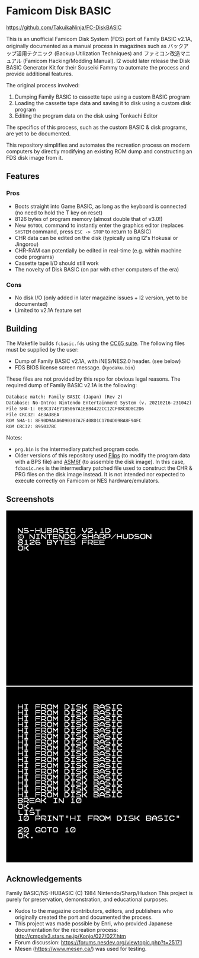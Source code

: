 # Famicom Disk BASIC

https://github.com/TakuikaNinja/FC-DiskBASIC

This is an unofficial Famicom Disk System (FDS) port of Family BASIC v2.1A, originally documented as a manual process in magazines such as バックアップ活用テクニック (Backup Utilization Techniques) and ファミコン改造マニュアル (Famicom Hacking/Modding Manual). I2 would later release the Disk BASIC Generator Kit for their Souseiki Fammy to automate the process and provide additional features.

The original process involved:
1. Dumping Family BASIC to cassette tape using a custom BASIC program
2. Loading the cassette tape data and saving it to disk using a custom disk program
3. Editing the program data on the disk using Tonkachi Editor

The specifics of this process, such as the custom BASIC & disk programs, are yet to be documented.

This repository simplifies and automates the recreation process on modern computers by directly modifying an existing ROM dump and constructing an FDS disk image from it.

## Features

### Pros

- Boots straight into Game BASIC, as long as the keyboard is connected (no need to hold the T key on reset)
- 8126 bytes of program memory (almost double that of v3.0!)
- New `BGTOOL` command to instantly enter the graphics editor (replaces `SYSTEM` command, press `ESC -> STOP` to return to BASIC)
- CHR data can be edited on the disk (typically using I2's Hokusai or Jingorou)
- CHR-RAM can potentially be edited in real-time (e.g. within machine code programs)
- Cassette tape I/O should still work
- The novelty of Disk BASIC (on par with other computers of the era)

### Cons

- No disk I/O (only added in later magazine issues + I2 version, yet to be documented)
- Limited to v2.1A feature set

## Building

The Makefile builds `fcbasic.fds` using the [CC65 suite](https://cc65.github.io/). The following files must be supplied by the user: 
- Dump of Family BASIC v2.1A, with iNES/NES2.0 header. (see below)
- FDS BIOS license screen message. (`kyodaku.bin`)

These files are not provided by this repo for obvious legal reasons. The required dump of Family BASIC v2.1A is the following: 

```
Database match: Family BASIC (Japan) (Rev 2)
Database: No-Intro: Nintendo Entertainment System (v. 20210216-231042)
File SHA-1: 0E3C374E7185067A1EBB4422CC12CF08C8D8C2D6
File CRC32: 4E3A38EA
ROM SHA-1: 8E90D9A6A6090307A7E408D1C1704D09BA8F94FC
ROM CRC32: 895037BC
```

Notes:
- `prg.bin` is the intermediary patched program code.
- Older versions of this repository used [Flips](https://github.com/Alcaro/Flips) (to modify the program data with a BPS file) and [ASM6f](https://github.com/freem/asm6f) (to assemble the disk image). In this case, `fcbasic.nes` is the intermediary patched file used to construct the CHR & PRG files on the disk image instead. It is not intended nor expected to execute correctly on Famicom or NES hardware/emulators.

## Screenshots

![Startup screen](/img/fcbasic_000.png)
![Example program](/img/fcbasic_001.png)

## Acknowledgements

Family BASIC/NS-HUBASIC (C) 1984 Nintendo/Sharp/Hudson
This project is purely for preservation, demonstration, and educational purposes.

- Kudos to the magazine contributors, editors, and publishers who originally created the port and documented the process.
- This project was made possible by Enri, who provided Japanese documentation for the recreation process: http://cmpslv3.stars.ne.jp/Konjo/027/027.htm
- Forum discussion: https://forums.nesdev.org/viewtopic.php?t=25171
- Mesen (https://www.mesen.ca/) was used for testing.

